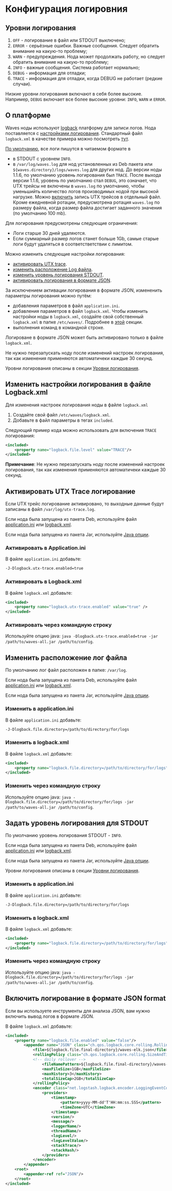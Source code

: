 # Конфигурация логировния

## Уровни логирования <a id="loglevels"></a>

1. `OFF` - логирование в файл или STDOUT выключено;
2. `ERROR` - серьёзные ошибки. Важные сообщения. Следует обратить внимание на какую-то проблему;
3. `WARN` - предупреждения. Нода может продолжать работу, но следует обратить внимание на какую-то проблему;
4. `INFO` - важные сообщения. Система работает нормально;
5. `DEBUG` - информация для отладки;
6. `TRACE` - информация для отладки, когда DEBUG не работает (редкие случаи).

Низкие уровни логирования включают в себя более высокие. Например, `DEBUG` включает все более высокие уровни: `INFO`, `WARN` и `ERROR`.

## О платформе

Waves ноды используют [logback](https://logback.qos.ch/documentation.html) платформу для записи логов. Нода поставляется с [настройками логирования](https://logback.qos.ch/manual/configuration.html). Стандартный файл `logback.xml` в качестве примера можно посмотреть [тут](https://github.com/wavesplatform/Waves/blob/master/node/src/main/resources/logback.xml).

[По умолчанию](https://github.com/wavesplatform/Waves/blob/master/node/src/main/resources/logback.xml), все логи пишутся в читаемом формате в

* в STDOUT с уровнем `INFO`.
* в `/var/log/waves.log` для нод установленных из Deb пакета или `${waves.directory}/logs/waves.log` для других нод. До версии ноды 1.1.6, по умолчанию уровень логирования был `TRACE`. После выхода версии 1.1.6, уровень по умолчанию стал `DEBUG`, это означает, что UTX трейсы не включены в `waves.log` по умолчанию, чтобы уменьшийть количество логов производимых нодой при высокой нагрузке. Можно [включить](#enable-traces) запись UTX трейсов в отдельный файл. Кроме ежедневной ротации, предусмотрена ротация `waves.log` по размеру файла, когда размер файла достигает заданного значения (по умолчанию 100 mb).

Для логирования предусмотрены следующие ограничения:

* Логи старше 30 дней удаляются.
* Если суммарный размер логов станет больше 1Gb, самые старые логи будут удаляться в соответстветствии с лимитом.

Можно изменить следующие настройки логирования:

* [активировать UTX trace](#enable-traces).
* [изменить расположение Log файла](#log-file).
* [изменить уровень логирования STDOUT](#stdout-log-level).
* [активировать логирования в формате JSON](#json).

За исключением активации логирования в формате JSON, измененить параметры логирования можно путём:

* добавления параметров в файл `application.ini`.
* добавления параметров в файл `logback.xml`. Чтобы изменить настройки ноды в `logback.xml`, создайте свой собственный `logback.xml` в папке `/etc/waves/`. Подробнее в [этой](#own-logback) секции.
* выполнения команд в командной строке.

Логироване в формате JSON может быть активировано только в файле `logback.xml`.

Не нужно перезапускать ноду после изменений настроек логирования, так как изменения применяются автоматичеки каждые 30 секунд.

Уровни логирования описаны в секции [Уровни логирования](#loglevels).

## Изменить настройки логирования в файле Logback.xml <a id="own-logback"></a>

Для изменения настроек логирования ноды в файле `logback.xml`

1. Создайте свой файл `/etc/waves/logback.xml`.
2. Добавьте в файл параметры в тегах `included`.

Следующий пример кода можно использовать для включения `TRACE` логирования:

```xml
<included>
    <property name="logback.file.level" value="TRACE"/>
</included>
```

**Примечание**: Не нужно перезапускать ноду после изменений настроек логирования, так как изменения применяются автоматичеки каждые 30 секунд.

## Активировать UTX Trace логирование <a id="enable-traces"></a>

Если UTX трейс логирование активировано, то выходные данные будут записаны в файл `/var/log/utx-trace.log`.

Если нода была запущена из пакета Deb, используйте файл [application.ini](#aini-activate-utx) или [logback.xml](#logback-activate-utx).

Если нода была запущена из пакета Jar, используйте [Java опции](#jar-activate-utx).

### Активировать в Application.ini <a id="aini-activate-utx"></a>

В файле `application.ini` добавьте:

```bash
-J-Dlogback.utx-trace.enabled=true
```

### Активировать в Logback.xml <a id="logback-activate-utx"></a>

В файле `logback.xml` добавьте:

```xml
<included>
    <property name="logback.utx-trace.enabled" value="true" />
</included>
```

### Активировать через командную строку <a id="jar-activate-utx"></a>

Используйте опцию java: `java -Dlogback.utx-trace.enabled=true -jar /path/to/waves-all.jar /path/to/config`.

## Изменить расположение лог файла <a id="log-file"></a>

По умолчанию лог файл расположен в папке: `/var/log`.

Если нода была запущена из пакета Deb, используйте файл [application.ini](#aini-change-location) или [logback.xml](#logback-change-location).

Если нода была запущена из пакета Jar, используйте [Java опции](#jar-change-location).

### Изменить в application.ini <a id="aini-change-location"></a>

В файле `application.ini` добавьте:

```bash
-J-Dlogback.file.directory=/path/to/directory/for/logs
```

### Изменить в logback.xml <a id="logback-change-location"></a>

В файле `logback.xml` добавьте:

```xml
<included>
    <property name="logback.file.directory=/path/to/directory/for/logs" value="true" />
</included>
```

### Изменить через командную строку <a id="jar-change-location"></a>

Используйте опцию java: `java -Dlogback.file.directory=/path/to/directory/for/logs -jar /path/to/waves-all.jar /path/to/config`.

## Задать уровень логирования для STDOUT <a id="stdout-log-level"></a>

По умолчанию уровень логирования STDOUT - `INFO`.

Если нода была запущена из пакета Deb, используйте файл [application.ini](#aini-change-location) или [logback.xml](#logback-change-location).

Если нода была запущена из пакета Jar, используйте [Java опции](#jar-change-location).

Уровни логирования описаны в секции [Уровни логирования](#loglevels).

### Изменить в application.ini <a id="aini-set-loglevel"></a>

В файле `application.ini` добавьте:

```bash
-J-Dlogback.file.directory=/path/to/directory/for/logs
```

### Изменить в logback.xml <a id="logback-set-loglevel"></a>

В файле `logback.xml` добавьте:

```xml
<included>
    <property name="logback.file.directory=/path/to/directory/for/logs" value="true" />
</included>
```

### Изменить через командную строку <a id="jar-set-loglevel"></a>

Используйте опцию java: `java -Dlogback.file.directory=/path/to/directory/for/logs -jar /path/to/waves-all.jar /path/to/config`.

## Включить логирование в формате JSON format <a id="json"></a>

Если вы используете инструменты для анализа JSON, вам нужно включить вывод логов в формате JSON.

В файле `logback.xml` добавьте:

```xml
<included>
    <property name="logback.file.enabled" value="false"/>
        <appender name="JSON" class="ch.qos.logback.core.rolling.RollingFileAppender">
            <file>${logback.file.final-directory}/waves-elk.json</file>
            <rollingPolicy class="ch.qos.logback.core.rolling.SizeAndTimeBasedRollingPolicy">
            <!-- daily rollover -->
                <fileNamePattern>${logback.file.final-directory}/waves-elk.json.%d{yyyy-MM-dd, UTC}.%i.gz</fileNamePattern>
                <maxFileSize>1GB</maxFileSize>
                <maxHistory>3</maxHistory>
                <totalSizeCap>2GB</totalSizeCap>
            </rollingPolicy>
            <encoder class="net.logstash.logback.encoder.LoggingEventCompositeJsonEncoder">
                <providers>
                    <timestamp>
                        <pattern>yyyy-MM-dd'T'HH:mm:ss.SSS</pattern>
                        <timeZone>UTC</timeZone>
                    </timestamp>
                    <version/>
                    <message/>
                    <loggerName/>
                    <threadName/>
                    <logLevel/>
                    <logLevelValue/>
                    <stackTrace/>
                    <stackHash/>
                </providers>
            </encoder>
        </appender>
    <root>
        <appender-ref ref="JSON"/>
    </root>
</included>
```
